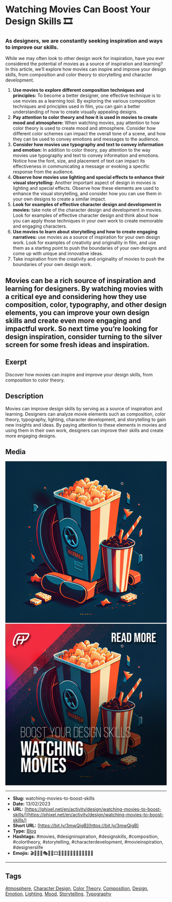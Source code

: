 # Watching Movies Can Boost Your Design Skills 🎞️
### As designers, we are constantly seeking inspiration and ways to improve our skills.

While we may often look to other design work for inspiration, have you ever considered the potential of movies as a source of inspiration and learning? In this article, we’ll explore how movies can inspire and improve your design skills, from composition and color theory to storytelling and character development.

1. **Use movies to explore different composition techniques and principles:** To become a better designer, one effective technique is to use movies as a learning tool. By exploring the various composition techniques and principles used in film, you can gain a better understanding of how to create visually appealing designs.
2. **Pay attention to color theory and how it is used in movies to create mood and atmosphere:** When watching movies, pay attention to how color theory is used to create mood and atmosphere. Consider how different color schemes can impact the overall tone of a scene, and how they can be used to convey emotions and messages to the audience.
3. **Consider how movies use typography and text to convey information and emotion:** In addition to color theory, pay attention to the way movies use typography and text to convey information and emotions. Notice how the font, size, and placement of text can impact its effectiveness in communicating a message or evoking a specific response from the audience.
4. **Observe how movies use lighting and special effects to enhance their visual storytelling:** Another important aspect of design in movies is lighting and special effects. Observe how these elements are used to enhance the visual storytelling, and consider how you can use them in your own designs to create a similar impact.
5. **Look for examples of effective character design and development in movies:** take note of the character design and development in movies. Look for examples of effective character design and think about how you can apply those techniques in your own work to create memorable and engaging characters.
6. **Use movies to learn about storytelling and how to create engaging narratives:** use movies as a source of inspiration for your own design work. Look for examples of creativity and originality in film, and use them as a starting point to push the boundaries of your own designs and come up with unique and innovative ideas.
7. Take inspiration from the creativity and originality of movies to push the boundaries of your own design work.

Movies can be a rich source of inspiration and learning for designers. By watching movies with a critical eye and considering how they use composition, color, typography, and other design elements, you can improve your own design skills and create even more engaging and impactful work. So next time you’re looking for design inspiration, consider turning to the silver screen for some fresh ideas and inspiration.
------------
## Exerpt
Discover how movies can inspire and improve your design skills, from composition to color theory.
## Description
Movies can improve design skills by serving as a source of inspiration and learning. Designers can analyze movie elements such as composition, color theory, typography, lighting, character development, and storytelling to gain new insights and ideas. By paying attention to these elements in movies and using them in their own work, designers can improve their skills and create more engaging designs.
## Media
<img src="media/bbcf1362/watching-movies-to-boost-design.jpg" loading="lazy"><br>
<img src="media/3f0ddb8e/cover-watching-movies-to-boost-skills.jpg" loading="lazy"><br>

------------
- **Slug:** watching-movies-to-boost-skills
- **Date:** 13/02/2023
- **URL:** [https://phixel.net/en/activity/design/watching-movies-to-boost-skills/](https://phixel.net/en/activity/design/watching-movies-to-boost-skills/)
- **Short URL:** [https://bit.ly/3mwQjgB](https://bit.ly/3mwQjgB)
- **Type:** [Blog](#blog)
- **Hashtags:** #movies, #designinspiration, #designskills, #composition, #colortheory, #storytelling, #characterdevelopment, #movieinspiration, #designerslife
- **Emojis:** 🎬🎥💡🎨🎭🎥🌈🎞️🎨🎪😊😁😎😍🤩😜😝😏😉😆

------------
## Tags
[Atmosphere](#atmosphere), [Character Design](#character-design), [Color Theory](#color-theory), [Composition](#composition), [Design](#design), [Emotion](#emotion), [Lighting](#lighting), [Mood](#mood), [Storytelling](#storytelling), [Typography](#typography)
